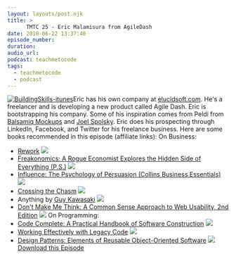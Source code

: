 ```yaml
---
layout: layouts/post.njk
title: >
      TMTC 25 - Eric Malamisura from AgileDash
date: 2010-06-22 13:37:40
episode_number: 
duration: 
audio_url: 
podcast: teachmetocode
tags: 
  - teachmetocode
  - podcast
---
```


[![](http://teachmetocode.com/podcast/files/2010/08/BuildingSkills-itunes.jpg "BuildingSkills-itunes")](http://teachmetocode.com/podcast/files/2010/08/BuildingSkills-itunes.jpg)Eric has his own company at [elucidsoft.com](http://elucidsoft.com). He's a freelancer and is developing a new product called Agile Dash. Eric is bootstrapping his company. Some of his inspiration comes from Peldi from [Balsamiq Mockups](http://www.balsamiq.com) and [Joel Spolsky](http://joelonsoftware.com). Eric does his prospecting through LinkedIn, Facebook, and Twitter for his freelance business. Here are some books recommended in this episode (affiliate links): On Business:
- [Rework](http://www.amazon.com/gp/product/0307463745?ie=UTF8&tag=chamaxwoo-20&linkCode=as2&camp=1789&creative=390957&creativeASIN=0307463745) ![](http://www.assoc-amazon.com/e/ir?t=chamaxwoo-20&l=as2&o=1&a=0307463745)
- [Freakonomics: A Rogue Economist Explores the Hidden Side of Everything (P.S.)](http://www.amazon.com/gp/product/0060731338?ie=UTF8&tag=chamaxwoo-20&linkCode=as2&camp=1789&creative=390957&creativeASIN=0060731338) ![](http://www.assoc-amazon.com/e/ir?t=chamaxwoo-20&l=as2&o=1&a=0060731338)
- [Influence: The Psychology of Persuasion (Collins Business Essentials)](http://www.amazon.com/gp/product/006124189X?ie=UTF8&tag=chamaxwoo-20&linkCode=as2&camp=1789&creative=390957&creativeASIN=006124189X) ![](http://www.assoc-amazon.com/e/ir?t=chamaxwoo-20&l=as2&o=1&a=006124189X)
- [Crossing the Chasm](http://www.amazon.com/gp/product/0060517123?ie=UTF8&tag=chamaxwoo-20&linkCode=as2&camp=1789&creative=390957&creativeASIN=0060517123) ![](http://www.assoc-amazon.com/e/ir?t=chamaxwoo-20&l=as2&o=1&a=0060517123)
- Anything by [Guy Kawasaki](http://www.amazon.com/gp/redirect.html?ie=UTF8&location=http%3A%2F%2Fwww.amazon.com%2Fgp%2Fentity%2FGuy-Kawasaki%2FB000APBIYC%3Fie%3DUTF8%26ref_%3Dsr%5Ftc%5F2%5F0%26qid%3D1277497615%26sr%3D1-2-ent&tag=chamaxwoo-20&linkCode=ur2&camp=1789&creative=390957) ![](https://www.assoc-amazon.com/e/ir?t=chamaxwoo-20&l=ur2&o=1)
- [Don't Make Me Think: A Common Sense Approach to Web Usability, 2nd Edition](http://www.amazon.com/gp/product/0321344758?ie=UTF8&tag=chamaxwoo-20&linkCode=as2&camp=1789&creative=390957&creativeASIN=0321344758) ![](http://www.assoc-amazon.com/e/ir?t=chamaxwoo-20&l=as2&o=1&a=0321344758)
On Programming:
- [Code Complete: A Practical Handbook of Software Construction](http://www.amazon.com/gp/product/0735619670?ie=UTF8&tag=chamaxwoo-20&linkCode=as2&camp=1789&creative=390957&creativeASIN=0735619670) ![](http://www.assoc-amazon.com/e/ir?t=chamaxwoo-20&l=as2&o=1&a=0735619670)
- [Working Effectively with Legacy Code](http://www.amazon.com/gp/product/0131177052?ie=UTF8&tag=chamaxwoo-20&linkCode=as2&camp=1789&creative=390957&creativeASIN=0131177052) ![](http://www.assoc-amazon.com/e/ir?t=chamaxwoo-20&l=as2&o=1&a=0131177052)
- [Design Patterns: Elements of Reusable Object-Oriented Software](http://www.amazon.com/gp/product/0201633612?ie=UTF8&tag=chamaxwoo-20&linkCode=as2&camp=1789&creative=390957&creativeASIN=0201633612) ![](http://www.assoc-amazon.com/e/ir?t=chamaxwoo-20&l=as2&o=1&a=0201633612)
[Download this Episode](http://media.libsyn.com/media/charlesmaxwood/TMTC25-Eric-Malamisura.mp3)
